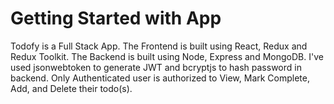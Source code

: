 # Getting Started with App

Todofy is a Full Stack App. The Frontend is built using React, Redux and Redux Toolkit. The Backend is built using Node, Express and MongoDB. I've used jsonwebtoken to generate JWT and bcryptjs to hash password in backend. Only Authenticated user is authorized to View, Mark Complete, Add, and Delete their todo(s).

